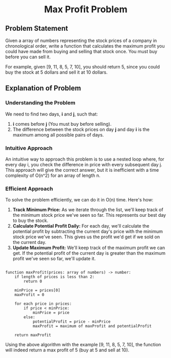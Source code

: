 ﻿
<p align="center">
  <h1 align="center">Max Profit Problem</h1>
</p>

## Problem Statement

Given a array of numbers representing the stock prices of a company in chronological order, write a function that calculates the maximum profit you could have made from buying and selling that stock once. You must buy before you can sell it.

For example, given [9, 11, 8, 5, 7, 10], you should return 5, since you could buy the stock at 5 dollars and sell it at 10 dollars.

## Explanation of Problem

### Understanding the Problem
We need to find two days, **i** and **j**, such that:

1. **i** comes before **j** (You must buy before selling).
2. The difference between the stock prices on day **j** and day **i** is the maximum among all possible pairs of days.

### Intuitive Approach
An intuitive way to approach this problem is to use a nested loop where, for every day i, you check the difference in price with every subsequent day j. This approach will give the correct answer, but it is inefficient with a time complexity of O(n^2) for an array of length n.

### Efficient Approach
To solve the problem efficiently, we can do it in O(n) time. Here's how:

1. **Track Minimum Price:** As we iterate through the list, we'll keep track of the minimum stock price we've seen so far. This represents our best day to buy the stock.
2. **Calculate Potential Profit Daily:** For each day, we'll calculate the potential profit by subtracting the current day's price with the minimum stock price we've seen. This gives us the profit we'd get if we sold on the current day.
3. **Update Maximum Profit:** We'll keep track of the maximum profit we can get. If the potential profit of the current day is greater than the maximum profit we've seen so far, we'll update it.

```pseudocode

function maxProfit(prices: array of numbers) -> number:
    if length of prices is less than 2:
        return 0

    minPrice = prices[0]
    maxProfit = 0

    for each price in prices:
        if price < minPrice:
            minPrice = price
        else:
            potentialProfit = price - minPrice
            maxProfit = maximum of maxProfit and potentialProfit

    return maxProfit
```

Using the above algorithm with the example [9, 11, 8, 5, 7, 10], the function will indeed return a max profit of 5 (buy at 5 and sell at 10).

